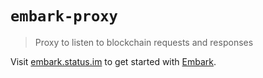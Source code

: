 # `embark-proxy`

> Proxy to listen to blockchain requests and responses

Visit [embark.status.im](https://embark.status.im/) to get started with
[Embark](https://github.com/embarklabs/embark).
